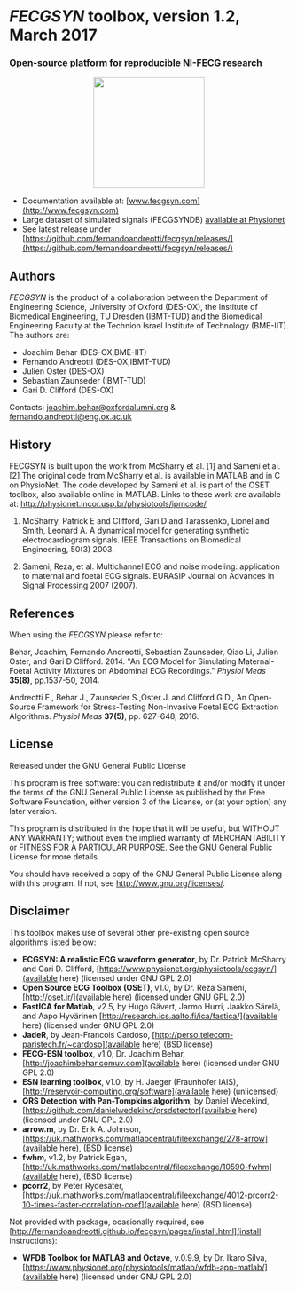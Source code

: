 # _FECGSYN_ toolbox, version 1.2, March 2017

### Open-source platform for reproducible NI-FECG research

<div style="text-align:center">
<img src="http://fernandoandreotti.github.io/fecgsyn/pages/images/French_fecgsyn.png" width="200">
</div>

* Documentation available at: [www.fecgsyn.com](http://www.fecgsyn.com)
* Large dataset of simulated signals (FECGSYNDB) [available at Physionet](http://physionet.org/physiobank/database/fecgsyndb/)
* See latest release under [https://github.com/fernandoandreotti/fecgsyn/releases/](https://github.com/fernandoandreotti/fecgsyn/releases/)


## Authors

_FECGSYN_ is the product of a collaboration between the Department of Engineering Science, University of Oxford (DES-OX), the Institute of Biomedical Engineering, TU Dresden (IBMT-TUD) and the Biomedical Engineering Faculty at the Technion Israel Institute of Technology (BME-IIT). The authors are:
- Joachim Behar (DES-OX,BME-IIT)
- Fernando Andreotti (DES-OX,IBMT-TUD)
- Julien Oster (DES-OX)
- Sebastian Zaunseder (IBMT-TUD) 
- Gari D. Clifford (DES-OX)


Contacts: joachim.behar@oxfordalumni.org & fernando.andreotti@eng.ox.ac.uk


## History

FECGSYN is built upon the work from McSharry et al. [1] and Sameni et al. [2] 
The original code from McSharry et al. is available in MATLAB and in 
C on PhysioNet. The code developed by Sameni et al. 
is part of the OSET toolbox, also available online in MATLAB.
Links to these work are available at: 
http://physionet.incor.usp.br/physiotools/ipmcode/

1. McSharry, Patrick E and Clifford, Gari D and Tarassenko, Lionel and Smith, Leonard A.
A dynamical model for generating synthetic electrocardiogram signals. IEEE Transactions
on Biomedical Engineering,  50(3) 2003.

2. Sameni, Reza, et al. Multichannel ECG and noise modeling: application to
maternal and foetal ECG signals. EURASIP Journal on Advances in Signal Processing
2007 (2007).

## References


When using the _FECGSYN_ please refer to:

Behar, Joachim, Fernando Andreotti, Sebastian Zaunseder, Qiao Li, Julien Oster, and Gari D Clifford. 2014. 
"An ECG Model for Simulating Maternal-Foetal Activity Mixtures on Abdominal ECG Recordings." _Physiol Meas_ **35(8)**, pp.1537-50, 2014.

Andreotti F., Behar J., Zaunseder S.,Oster J. and Clifford G D., An Open-Source Framework for Stress-Testing Non-Invasive Foetal ECG Extraction Algorithms. _Physiol Meas_ **37(5)**, pp. 627-648, 2016.



## License


Released under the GNU General Public License

This program is free software: you can redistribute it and/or modify
it under the terms of the GNU General Public License as published by
the Free Software Foundation, either version 3 of the License, or
(at your option) any later version.
 
This program is distributed in the hope that it will be useful,
but WITHOUT ANY WARRANTY; without even the implied warranty of
MERCHANTABILITY or FITNESS FOR A PARTICULAR PURPOSE.  See the
GNU General Public License for more details.

You should have received a copy of the GNU General Public License
along with this program.  If not, see <http://www.gnu.org/licenses/>.

## Disclaimer

This toolbox makes use of several other pre-existing open source algorithms listed below:

- **ECGSYN: A realistic ECG waveform generator**, by Dr. Patrick McSharry and Gari D. Clifford,  [https://www.physionet.org/physiotools/ecgsyn/](available here) (licensed under GNU GPL 2.0)
- **Open Source ECG Toolbox (OSET)**, v1.0, by Dr. Reza Sameni, [http://oset.ir/](available here) (licensed under GNU GPL 2.0)
- **FastICA for Matlab**, v2.5, by  Hugo Gävert, Jarmo Hurri, Jaakko Särelä, and Aapo Hyvärinen [http://research.ics.aalto.fi/ica/fastica/](available here) (licensed under GNU GPL 2.0)
- **JadeR**, by Jean-Francois Cardoso, [http://perso.telecom-paristech.fr/~cardoso](available here) (BSD license)
- **FECG-ESN toolbox**, v1.0, Dr. Joachim Behar, [http://joachimbehar.comuv.com](available here)  (licensed under GNU GPL 2.0)
- **ESN learning toolbox**, v1.0, by H. Jaeger (Fraunhofer IAIS), [http://reservoir-computing.org/software](available here) (unlicensed)
- **QRS Detection with Pan-Tompkins algorithm**, by Daniel Wedekind, [https://github.com/danielwedekind/qrsdetector](available here)  (licensed under GNU GPL 2.0)
- **arrow.m**, by Dr. Erik A. Johnson, [https://uk.mathworks.com/matlabcentral/fileexchange/278-arrow](available here), (BSD license)
- **fwhm**, v1.2, by Patrick Egan, [http://uk.mathworks.com/matlabcentral/fileexchange/10590-fwhm](available here), (BSD license)
- **pcorr2**, by Peter Rydesäter, [https://uk.mathworks.com/matlabcentral/fileexchange/4012-prcorr2-10-times-faster-correlation-coef](available here) (BSD license)

Not provided with package, ocasionally required, see [http://fernandoandreotti.github.io/fecgsyn/pages/install.html](install instructions):
- **WFDB Toolbox for MATLAB and Octave**, v.0.9.9, by Dr. Ikaro Silva, [https://www.physionet.org/physiotools/matlab/wfdb-app-matlab/](available here) (licensed under GNU GPL 2.0)
